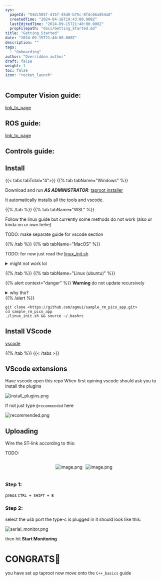 ```yaml
---
sys:
  pageId: "54dc585f-d15f-45d0-b75c-8fdc66a854a8"
  createdTime: "2024-04-16T19:43:00.000Z"
  lastEditedTime: "2024-09-15T21:40:00.000Z"
  propFilepath: "docs/Getting_Started.md"
title: "Getting_Started"
date: "2024-09-15T21:40:00.000Z"
description: ""
tags:
  - "Onboarding"
author: "Overridden author"
draft: false
weight: 1
toc: false
icon: "rocket_launch"
---
```


## Computer Vision guide:

[link_to_page](86d45bc0-388b-4d26-8848-44f255f73d0e)

## ROS guide:

[link_to_page](3c76c1de-ec8f-46d6-8b0a-294005edc2d5)

## Controls guide:

## Install

{{< tabs tabTotal="4">}}
{{% tab tabName="Windows" %}}

Download and run _**AS ADMINISTRATOR**_: [taproot installer](https://github.com/Thornbots/TeachingFreshies/releases/tag/1.0)

It automatically installs all the tools and vscode.

{{% /tab %}}
{{% tab tabName="WSL" %}}

Follow the linux guide but currently some methods do not work (also ur kinda on ur own hehe)

TODO: make separate guide for vscode section

{{% /tab %}}
{{% tab tabName="MacOS" %}}

TODO: for now just read the [linux_init.sh](https://github.com/agmui/sample_rm_pico_app/blob/main/linux_init.sh)

<details>
<summary>might not work lol</summary>

`brew install libusb pkg-config`

Next install: [vscode](https://code.visualstudio.com/Download)

</details>

{{% /tab %}}
{{% tab tabName="Linux (ubuntu)" %}}

{{% alert context="danger" %}}
**Warning** do not update recursively
<details>
<summary>why tho?</summary>
There are some submodules that may go on for a while (like tinyusb) and I highly
recommend you don't need to get them.
If you want to see what submodules I update just look in `linux_init.sh`
</details>
{{% /alert %}}

```shell
git clone <https://github.com/agmui/sample_rm_pico_app.git>
cd sample_rm_pico_app
./linux_init.sh && source ~/.bashrc
```

## Install VScode

[vscode](https://code.visualstudio.com/Download)

{{% /tab %}}
{{< /tabs >}}

## VScode extensions

Have vscode open this repo
When first opining vscode should ask you to install the plugins

![install_plugins.png](https://prod-files-secure.s3.us-west-2.amazonaws.com/d518164a-d88e-44d1-a4ee-3adb3bd8bce0/89bd30f0-1825-4e77-867b-0a41ce370880/install_plugins.png?X-Amz-Algorithm=AWS4-HMAC-SHA256&X-Amz-Content-Sha256=UNSIGNED-PAYLOAD&X-Amz-Credential=ASIAZI2LB466WYBN5YHT%2F20250415%2Fus-west-2%2Fs3%2Faws4_request&X-Amz-Date=20250415T081215Z&X-Amz-Expires=3600&X-Amz-Security-Token=IQoJb3JpZ2luX2VjEKD%2F%2F%2F%2F%2F%2F%2F%2F%2F%2FwEaCXVzLXdlc3QtMiJIMEYCIQDvTyanH%2FaU%2BUVOkx2nr6iN7VfrZWV83cQi%2ByCW4UvIbQIhAOnqnIarS%2BTT846Fv%2BR8EGS1H4OpfAlbwtzewnZhPzoCKv8DCCkQABoMNjM3NDIzMTgzODA1Igxy773iHyGIzI6WSwQq3AMoe5SEHzT3Pe2aaRLORfS12oJRaW71qSDYTuG5%2F6H7%2BXGLpT3Rk4EPdlemSTpTIKy3qv%2FPEjGz2OYIXrj1re6e%2FX9gpYRgLKH841m9X3kNjRmcm5r4jn0ngcIdtSarFr9noR9EDHV0C2VVBp51%2Bzih0Qh3y2lJxK1Q1yibQYCYzuOWzbdnpX4P46BPzyY%2F6g9mGWA3%2B87AcOMSpXhjx89HwJCsxhgQwMs8i6dwlBKKmXozj%2FXzk4ZKbfMuEudZHgBf69x1VGuT%2B05T1nX5zCWxapz5CCToJ8%2B%2B7CfEjjcmEYyM5f%2FJjTwJ8AO49cJp0M9Oydo6WI6WI8d0kldFKgwwyq4UX575%2BJwLy2tcm4F4k6sZnbDNEiIn%2B0JYW57Bdl4mMTRsmjRV8GhQWttFw4ZTSYIO%2FEKsJpID6ytZCosBIswpYOvtolcVH%2FIGkV9jN2H4l0HBzj5BuX5nOTV7203iGjIxJ4Y4ZxHR%2FNpUIcjpHhG5XgVmC%2FAFzZGA2pO%2BRCswg0Ov5migngqrRQa7F8NmhfOAsD3%2BfihAix7gpr8IRwAa%2BJnJvi4K7XV52bUqm%2B%2FwYXZ6BjZRTyjauUQs%2BxD%2B5coqZ3uLHoM81YRuxe6fJxeQiq0LOmdSxeul0zD4m%2Fi%2FBjqkARp45He6TZWGtkq%2Fyribclsr7TEFKaX0qwkkN13%2BtU7kW7ZdUNlfGnIXOs4fiQ9lkUZxHAK2XxXb4ROurtNoHXbTWRFslbC6Goe83Ybmr4cpO2BGhx%2F1qVKdOrScIngnPuHeTa98H1w%2FfpIUN5xLtW9QQsCydxdZzpKBHukz1udmGUOTsj%2BNpSyfAdxzW%2FEzSTyxZkT%2F%2BFpM1z5LrQld5w3tOc34&X-Amz-Signature=6f82c68c20f2fb8743eb0d34e05e8e31a3b10b4e716bcebc2ccb974666459a3d&X-Amz-SignedHeaders=host&x-id=GetObject)

If not just type `@recommended` here  

![recommended.png](https://prod-files-secure.s3.us-west-2.amazonaws.com/d518164a-d88e-44d1-a4ee-3adb3bd8bce0/61e661e9-5d85-4dfc-be0d-8d2097a5e793/recommended.png?X-Amz-Algorithm=AWS4-HMAC-SHA256&X-Amz-Content-Sha256=UNSIGNED-PAYLOAD&X-Amz-Credential=ASIAZI2LB466WYBN5YHT%2F20250415%2Fus-west-2%2Fs3%2Faws4_request&X-Amz-Date=20250415T081215Z&X-Amz-Expires=3600&X-Amz-Security-Token=IQoJb3JpZ2luX2VjEKD%2F%2F%2F%2F%2F%2F%2F%2F%2F%2FwEaCXVzLXdlc3QtMiJIMEYCIQDvTyanH%2FaU%2BUVOkx2nr6iN7VfrZWV83cQi%2ByCW4UvIbQIhAOnqnIarS%2BTT846Fv%2BR8EGS1H4OpfAlbwtzewnZhPzoCKv8DCCkQABoMNjM3NDIzMTgzODA1Igxy773iHyGIzI6WSwQq3AMoe5SEHzT3Pe2aaRLORfS12oJRaW71qSDYTuG5%2F6H7%2BXGLpT3Rk4EPdlemSTpTIKy3qv%2FPEjGz2OYIXrj1re6e%2FX9gpYRgLKH841m9X3kNjRmcm5r4jn0ngcIdtSarFr9noR9EDHV0C2VVBp51%2Bzih0Qh3y2lJxK1Q1yibQYCYzuOWzbdnpX4P46BPzyY%2F6g9mGWA3%2B87AcOMSpXhjx89HwJCsxhgQwMs8i6dwlBKKmXozj%2FXzk4ZKbfMuEudZHgBf69x1VGuT%2B05T1nX5zCWxapz5CCToJ8%2B%2B7CfEjjcmEYyM5f%2FJjTwJ8AO49cJp0M9Oydo6WI6WI8d0kldFKgwwyq4UX575%2BJwLy2tcm4F4k6sZnbDNEiIn%2B0JYW57Bdl4mMTRsmjRV8GhQWttFw4ZTSYIO%2FEKsJpID6ytZCosBIswpYOvtolcVH%2FIGkV9jN2H4l0HBzj5BuX5nOTV7203iGjIxJ4Y4ZxHR%2FNpUIcjpHhG5XgVmC%2FAFzZGA2pO%2BRCswg0Ov5migngqrRQa7F8NmhfOAsD3%2BfihAix7gpr8IRwAa%2BJnJvi4K7XV52bUqm%2B%2FwYXZ6BjZRTyjauUQs%2BxD%2B5coqZ3uLHoM81YRuxe6fJxeQiq0LOmdSxeul0zD4m%2Fi%2FBjqkARp45He6TZWGtkq%2Fyribclsr7TEFKaX0qwkkN13%2BtU7kW7ZdUNlfGnIXOs4fiQ9lkUZxHAK2XxXb4ROurtNoHXbTWRFslbC6Goe83Ybmr4cpO2BGhx%2F1qVKdOrScIngnPuHeTa98H1w%2FfpIUN5xLtW9QQsCydxdZzpKBHukz1udmGUOTsj%2BNpSyfAdxzW%2FEzSTyxZkT%2F%2BFpM1z5LrQld5w3tOc34&X-Amz-Signature=5ebe5a358f8d849adcf1db7820682c05374eb225be10ec9d3cea6fdf2f7cab8e&X-Amz-SignedHeaders=host&x-id=GetObject)

## Uploading

Wire the ST-link according to this:

TODO:

<div style="display: flex;flex-direction: row; column-gap:10px; max-width: 630px;justify-content: center;">
<div>

![image.png](https://prod-files-secure.s3.us-west-2.amazonaws.com/d518164a-d88e-44d1-a4ee-3adb3bd8bce0/210ecb78-1116-4d7b-b9b7-2292f66fa2c2/image.png?X-Amz-Algorithm=AWS4-HMAC-SHA256&X-Amz-Content-Sha256=UNSIGNED-PAYLOAD&X-Amz-Credential=ASIAZI2LB466VZ3NWUST%2F20250415%2Fus-west-2%2Fs3%2Faws4_request&X-Amz-Date=20250415T081217Z&X-Amz-Expires=3600&X-Amz-Security-Token=IQoJb3JpZ2luX2VjEKD%2F%2F%2F%2F%2F%2F%2F%2F%2F%2FwEaCXVzLXdlc3QtMiJGMEQCIDRSQ7KJWZ%2FUFR%2BzrnZP0IsVLUHmooZOlhcwY5%2BvSYNsAiA8nGCJZWIDsA4WZIz3nvcJ9iCZ3wuEOVsOENOQzPDv7yr%2FAwgpEAAaDDYzNzQyMzE4MzgwNSIMW02fpLDhsxQCaioFKtwDJ5h%2BJtORQQ16853w%2F9GXDxMLKfZGqWu5KgrSK6IvFLRVi8qBzy6jsLaxz9gY7ox01Go5n1Ado6VZ4B9oQ5uNg%2BQbyPZ7gspj0M4DrdMThyvEaqUVNRaO8GF6W0yRlnjX9DC9AkTkZmA6sJR%2F7zd0LYwBBdbDbrujbq8z6M9AyGsaYlVLKWC0SDGJKEdOuBQrKuaI36u1wBPRnYCIxetZr3v24oRLjosIdbYAy1ZWxN1tQ92gift%2FYih4cSfeX1B2MwPljdWJT0RRHPxzqWtYV6cyqr4pmGagzxyGMTL7K0211aur8dlUYHUwNj%2Fi3SbjHTM07FXbeRjQgdJ%2BqQ8%2BY%2BwsK1O5V3t0SD0pmFUZy%2BXoBUKYiLS036p2rqqMWYpyG7iXSCPvf8ipER%2B6jxQaaWhVz1ynVIP8KMBixjb2bturKPaahjy8FoV9qjONhRM03wp1m7WVh62YyU%2F8LlOtTpNQ9BILUeGupvbJ5B2u8inhQOy6jLnvNywGoex9VAiQ9hmWKCnsf33vC6vm3HYBdeDowscw2s0rcC24mqoVftMWLI%2FVs%2BvrpWDjkq%2FqwBftSd397PVEjc8bK2qHgWqs6en%2Bbx23%2FZJk5iDJm%2F45wuYFlA1JVb%2FpEC2irpQw%2B5v4vwY6pgFbfKIaMcsHOTGXKNf%2FqhnYwGy1B04mK9o%2FqtzRVy8z1VP%2FyjvEo9DEYRpIAMOEhccILoOz6UH5P3Y%2FQLC%2Bsjnm9quplck2fWZrSHtT99lDUoBRvWzmW5riyhUIIHoDK6xSYzOsCnhnHrIINjfMSXXy68I1ydRIxtZ6gRPNrnal72Sk19jJTjiqJhma3RHy7LvmEvBwqNXPw6szL65L0pq9SNQpnez1&X-Amz-Signature=a7c5be75d34da05ffdfacc11dc5ec8cf898f10e45f0a5a504968fd9d354c6cdc&X-Amz-SignedHeaders=host&x-id=GetObject)

</div>
<div>

![image.png](https://prod-files-secure.s3.us-west-2.amazonaws.com/d518164a-d88e-44d1-a4ee-3adb3bd8bce0/33a0fd0f-8ca6-4a86-8e09-26e95ded1fff/image.png?X-Amz-Algorithm=AWS4-HMAC-SHA256&X-Amz-Content-Sha256=UNSIGNED-PAYLOAD&X-Amz-Credential=ASIAZI2LB466R2ZAKMPC%2F20250415%2Fus-west-2%2Fs3%2Faws4_request&X-Amz-Date=20250415T081217Z&X-Amz-Expires=3600&X-Amz-Security-Token=IQoJb3JpZ2luX2VjEKD%2F%2F%2F%2F%2F%2F%2F%2F%2F%2FwEaCXVzLXdlc3QtMiJHMEUCIDTXrBFi4NtPc6cgAPShmSmM6pR9SpSgSZPsw%2Bx5i56DAiEA%2Brln9uqCJMEatpij9emqE3WitxGl%2FGAAdhMr%2B97DBXkq%2FwMIKRAAGgw2Mzc0MjMxODM4MDUiDGtWZGw2ooiAZpdD3ircA3dD0h2lqEQzBpC1K%2Bad6%2B5qA8bDIck4as5TwtLjhyaQWE6aeGmS93uSx9bHmnhniy7xyK8FMNQnDoCJA2BoS625IJDmBDfN1%2Fraq%2BsgHmtJsgKVcxXreEiNPeRnlUyNcLQNtUKHiAeC57j%2B%2Fzj2ZjpHtHjd1%2BFbU8aGpj7xBbli6fKdHBmg5e0GLkAm%2BG589pGMYV7pRZMaqCQ420KGnKZZzU%2F90Q4bbkkzlqiTrmLW9eqxB9bEJC3iWvjhVC3LFb5m%2FM%2FQg3%2FtCLmjErR9TE2XjLVIFVAMgDDj1YqiYvj7yIsBZxJwiQOLWtSqJFglwuWJYGfO4kkDhemnwmbtvX5JQy3teb0PixCSBZgDJ%2BSvr7RL%2F7YSMKRGzaqpmbU6Lblbbn3asoY2mlSRMBYG1yITmCkctqd7%2BtAPK7B4c1beVDS%2BRFud9G1HNQXrJcO%2FwYHe7ig4kewKx9xb%2Fd3EkwmyABqTF5ilVPDLRxG1gf8aEc6PxblSkcEIumPvkq8ynBJ9Kk39EXTbQ%2B%2BvBA33NI5AidHovMyFCLIEuRnBRJ21LxAhnMlEDvs9f1LnuxdDv8S8lzEpaTT6vpId6V45ln53u8xRE3kkxIjcmmshblk8lnMEsSg3s%2Fl%2FjRQbMKOc%2BL8GOqUBqCZayJA3Bu26coYs2fjGda%2BpxHFrEBgCTHOiuZpkGt8lOlXrGKLddyc%2FpBOAhlBOZelyqLJ02cVZ6qf3FhgVPszOMsGX01wCWc%2B0n3Ql6iD4eTRYCPl9bikWt7kCU7xZ7HWIFQvOWIl%2Bcfzvw%2BMOu4xka6IS2GOkxruPST5ZdrjWXwVPeaV7QwCskwoapqgT%2F5hhKdGaat6bz3BVz%2FXKE%2BA6cDSm&X-Amz-Signature=c17a7934b12b7d2d92bac59df9c55b63c236ee05394ce436e0e1acfaf19f503e&X-Amz-SignedHeaders=host&x-id=GetObject)

</div>
</div>

### Step 1:

press `CTRL + SHIFT + B`

### Step 2:

select the usb port the type-c is plugged in it should look like this:

![serial_monitor.png](https://prod-files-secure.s3.us-west-2.amazonaws.com/d518164a-d88e-44d1-a4ee-3adb3bd8bce0/f03f4774-05d4-4393-b6a0-d5efb6d315ab/serial_monitor.png?X-Amz-Algorithm=AWS4-HMAC-SHA256&X-Amz-Content-Sha256=UNSIGNED-PAYLOAD&X-Amz-Credential=ASIAZI2LB466WYBN5YHT%2F20250415%2Fus-west-2%2Fs3%2Faws4_request&X-Amz-Date=20250415T081215Z&X-Amz-Expires=3600&X-Amz-Security-Token=IQoJb3JpZ2luX2VjEKD%2F%2F%2F%2F%2F%2F%2F%2F%2F%2FwEaCXVzLXdlc3QtMiJIMEYCIQDvTyanH%2FaU%2BUVOkx2nr6iN7VfrZWV83cQi%2ByCW4UvIbQIhAOnqnIarS%2BTT846Fv%2BR8EGS1H4OpfAlbwtzewnZhPzoCKv8DCCkQABoMNjM3NDIzMTgzODA1Igxy773iHyGIzI6WSwQq3AMoe5SEHzT3Pe2aaRLORfS12oJRaW71qSDYTuG5%2F6H7%2BXGLpT3Rk4EPdlemSTpTIKy3qv%2FPEjGz2OYIXrj1re6e%2FX9gpYRgLKH841m9X3kNjRmcm5r4jn0ngcIdtSarFr9noR9EDHV0C2VVBp51%2Bzih0Qh3y2lJxK1Q1yibQYCYzuOWzbdnpX4P46BPzyY%2F6g9mGWA3%2B87AcOMSpXhjx89HwJCsxhgQwMs8i6dwlBKKmXozj%2FXzk4ZKbfMuEudZHgBf69x1VGuT%2B05T1nX5zCWxapz5CCToJ8%2B%2B7CfEjjcmEYyM5f%2FJjTwJ8AO49cJp0M9Oydo6WI6WI8d0kldFKgwwyq4UX575%2BJwLy2tcm4F4k6sZnbDNEiIn%2B0JYW57Bdl4mMTRsmjRV8GhQWttFw4ZTSYIO%2FEKsJpID6ytZCosBIswpYOvtolcVH%2FIGkV9jN2H4l0HBzj5BuX5nOTV7203iGjIxJ4Y4ZxHR%2FNpUIcjpHhG5XgVmC%2FAFzZGA2pO%2BRCswg0Ov5migngqrRQa7F8NmhfOAsD3%2BfihAix7gpr8IRwAa%2BJnJvi4K7XV52bUqm%2B%2FwYXZ6BjZRTyjauUQs%2BxD%2B5coqZ3uLHoM81YRuxe6fJxeQiq0LOmdSxeul0zD4m%2Fi%2FBjqkARp45He6TZWGtkq%2Fyribclsr7TEFKaX0qwkkN13%2BtU7kW7ZdUNlfGnIXOs4fiQ9lkUZxHAK2XxXb4ROurtNoHXbTWRFslbC6Goe83Ybmr4cpO2BGhx%2F1qVKdOrScIngnPuHeTa98H1w%2FfpIUN5xLtW9QQsCydxdZzpKBHukz1udmGUOTsj%2BNpSyfAdxzW%2FEzSTyxZkT%2F%2BFpM1z5LrQld5w3tOc34&X-Amz-Signature=27d1682242cb45654ebc094b8fae88846a78d910ced847370d139e75c1902518&X-Amz-SignedHeaders=host&x-id=GetObject)

then hit **Start Monitoring**

# CONGRATS🎉

you have set up taproot now move onto the `C++_basics` guide
